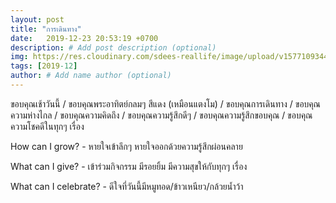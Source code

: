```yaml
---
layout: post
title: "การเดินทาง"
date:   2019-12-23 20:53:19 +0700
description: # Add post description (optional)
img: https://res.cloudinary.com/sdees-reallife/image/upload/v1577109344/IMG_20191223_065954.jpg # Add image post (optional)
tags: [2019-12]
author: # Add name author (optional)
---
```

ขอบคุณเช้าวันนี้ / ขอบคุณพระอาทิตย์กลมๆ สีแดง (เหมือนแตงโม) / ขอบคุณการเดินทาง / ขอบคุณความห่างไกล / ขอบคุณความคิดถึง / ขอบคุณความรู้สึกดีๆ / ขอบคุณความรู้สึกขอบคุณ / ขอบคุณความโชคดีในทุกๆ เรื่อง

<i class="fa fa-child" style="color:plum"></i>

How can I grow? - หายใจเข้าลึกๆ หายใจออกด้วยความรู้สึกผ่อนคลาย

What can I give? - เข้าร่วมกิจกรรม มีรอยยิ้ม มีความสุขให้กับทุกๆ เรื่อง

What can I celebrate? - ดีใจที่วันนี้มีหมูทอด/ข้าวเหนียว/กล้วยน้ำว้า
